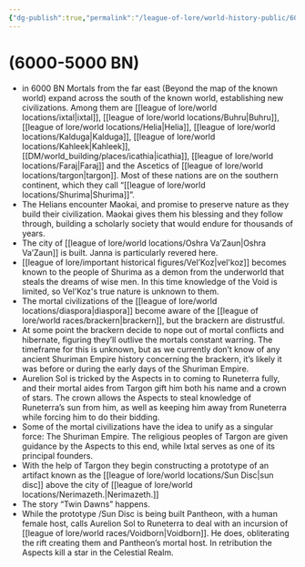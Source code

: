 ```yaml
---
{"dg-publish":true,"permalink":"/league-of-lore/world-history-public/6000-5000-bn/"}
---
```


# (6000-5000 BN)

- in 6000 BN Mortals from the far east (Beyond the map of the known world) expand across the south of the known world, establishing new civilizations. Among them are [[league of lore/world locations/ixtal\|ixtal]], [[league of lore/world locations/Buhru\|Buhru]], [[league of lore/world locations/Helia\|Helia]], [[league of lore/world locations/Kalduga\|Kalduga]], [[league of lore/world locations/Kahleek\|Kahleek]], [[DM/world_building/places/icathia\|icathia]], [[league of lore/world locations/Faraj\|Faraj]] and the Ascetics of [[league of lore/world locations/targon\|targon]]. Most of these nations are on the southern continent, which they call “[[league of lore/world locations/Shurima\|Shurima]]”.
- The Helians encounter Maokai, and promise to preserve nature as they build their civilization. Maokai gives them his blessing and they follow through, building a scholarly society that would endure for thousands of years.
-  The city of [[league of lore/world locations/Oshra Va’Zaun\|Oshra Va’Zaun]] is built. Janna is particularly revered here.
-  [[league of lore/important historical figures/Vel’Koz\|vel'koz]] becomes known to the people of Shurima as a demon from the underworld that steals the dreams of wise men. In this time knowledge of the Void is limited, so Vel'Koz's true nature is unknown to them.
- The mortal civilizations of the [[league of lore/world locations/diaspora\|diaspora]] become aware of the [[league of lore/world races/brackern\|brackern]], but the brackern are distrustful.
- At some point the brackern decide to nope out of mortal conflicts and hibernate, figuring they’ll outlive the mortals constant warring. The timeframe for this is unknown, but as we currently don’t know of any ancient Shuriman Empire history concerning the brackern, it’s likely it was before or during the early days of the Shuriman Empire.
-  Aurelion Sol is tricked by the Aspects in to coming to Runeterra fully, and their mortal aides from Targon gift him both his name and a crown of stars. The crown allows the Aspects to steal knowledge of Runeterra’s sun from him, as well as keeping him away from Runeterra while forcing him to do their bidding.
-  Some of the mortal civilizations have the idea to unify as a singular force: The Shuriman Empire. The religious peoples of Targon are given guidance by the Aspects to this end, while Ixtal serves as one of its principal founders.
- With the help of Targon they begin constructing a prototype of an artifact known as the [[league of lore/world locations/Sun Disc\|sun disc]] above the city of [[league of lore/world locations/Nerimazeth.\|Nerimazeth.]]
- The story “Twin Dawns” happens.
-  While the prototype /Sun Disc is being built Pantheon, with a human female host, calls Aurelion Sol to Runeterra to deal with an incursion of [[league of lore/world races/Voidborn\|Voidborn]]. He does, obliterating the rift creating them and Pantheon’s mortal host. In retribution the Aspects kill a star in the Celestial Realm.